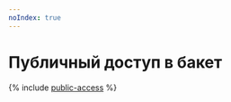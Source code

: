 ```yaml
---
noIndex: true
---
```


# Публичный доступ в бакет

{% include [public-access](../../_includes/storage/security/public-access.md) %}